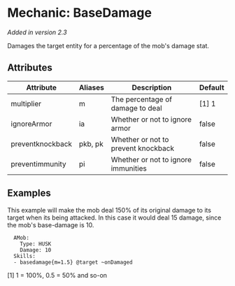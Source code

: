 Mechanic: BaseDamage
====================

*Added in version 2.3*

Damages the target entity for a percentage of the mob's damage stat.

Attributes
----------

| Attribute        | Aliases | Description                         | Default |
|------------------|---------|-------------------------------------|---------|
| multiplier       | m       | The percentage of damage to deal    | [1] 1   |
| ignoreArmor      | ia      | Whether or not to ignore armor      | false   |
| preventknockback | pkb, pk | Whether or not to prevent knockback | false   |
| preventimmunity  | pi      | Whether or not to ignore immunities | false   |

  

Examples
--------

This example will make the mob deal 150% of its original damage to its
target when its being attacked. In this case it would deal 15 damage,
since the mob's base-damage is 10.

      AMob:
        Type: HUSK
        Damage: 10
      Skills:
      - basedamage{m=1.5} @target ~onDamaged

[1] 1 = 100%, 0.5 = 50% and so-on
